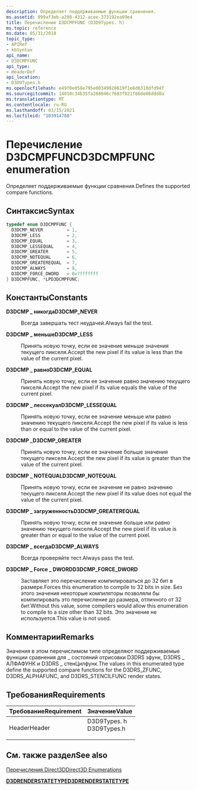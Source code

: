 ```yaml
---
description: Определяет поддерживаемые функции сравнения.
ms.assetid: 999af3eb-a208-4312-acee-373192ea69e4
title: Перечисление D3DCMPFUNC (D3D9Types. h)
ms.topic: reference
ms.date: 05/31/2018
topic_type:
- APIRef
- kbSyntax
api_name:
- D3DCMPFUNC
api_type:
- HeaderDef
api_location:
- D3D9Types.h
ms.openlocfilehash: e49f0e058e795e00349020619f1e6d6310dfd94f
ms.sourcegitcommit: 14010c34b35fa268046c7683f021f86de08ddd0a
ms.translationtype: MT
ms.contentlocale: ru-RU
ms.lasthandoff: 03/15/2021
ms.locfileid: "103914708"
---
```

# <a name="d3dcmpfunc-enumeration"></a><span data-ttu-id="c5a4e-103">Перечисление D3DCMPFUNC</span><span class="sxs-lookup"><span data-stu-id="c5a4e-103">D3DCMPFUNC enumeration</span></span>

<span data-ttu-id="c5a4e-104">Определяет поддерживаемые функции сравнения.</span><span class="sxs-lookup"><span data-stu-id="c5a4e-104">Defines the supported compare functions.</span></span>

## <a name="syntax"></a><span data-ttu-id="c5a4e-105">Синтаксис</span><span class="sxs-lookup"><span data-stu-id="c5a4e-105">Syntax</span></span>


```C++
typedef enum D3DCMPFUNC { 
  D3DCMP_NEVER         = 1,
  D3DCMP_LESS          = 2,
  D3DCMP_EQUAL         = 3,
  D3DCMP_LESSEQUAL     = 4,
  D3DCMP_GREATER       = 5,
  D3DCMP_NOTEQUAL      = 6,
  D3DCMP_GREATEREQUAL  = 7,
  D3DCMP_ALWAYS        = 8,
  D3DCMP_FORCE_DWORD   = 0x7fffffff
} D3DCMPFUNC, *LPD3DCMPFUNC;
```



## <a name="constants"></a><span data-ttu-id="c5a4e-106">Константы</span><span class="sxs-lookup"><span data-stu-id="c5a4e-106">Constants</span></span>

<dl> <dt>

<span data-ttu-id="c5a4e-107"><span id="D3DCMP_NEVER"></span><span id="d3dcmp_never"></span>**D3DCMP \_ никогда**</span><span class="sxs-lookup"><span data-stu-id="c5a4e-107"><span id="D3DCMP_NEVER"></span><span id="d3dcmp_never"></span>**D3DCMP\_NEVER**</span></span>
</dt> <dd>

<span data-ttu-id="c5a4e-108">Всегда завершать тест неудачей.</span><span class="sxs-lookup"><span data-stu-id="c5a4e-108">Always fail the test.</span></span>

</dd> <dt>

<span data-ttu-id="c5a4e-109"><span id="D3DCMP_LESS"></span><span id="d3dcmp_less"></span>**D3DCMP \_ меньше**</span><span class="sxs-lookup"><span data-stu-id="c5a4e-109"><span id="D3DCMP_LESS"></span><span id="d3dcmp_less"></span>**D3DCMP\_LESS**</span></span>
</dt> <dd>

<span data-ttu-id="c5a4e-110">Принять новую точку, если ее значение меньше значения текущего пикселя.</span><span class="sxs-lookup"><span data-stu-id="c5a4e-110">Accept the new pixel if its value is less than the value of the current pixel.</span></span>

</dd> <dt>

<span data-ttu-id="c5a4e-111"><span id="D3DCMP_EQUAL"></span><span id="d3dcmp_equal"></span>**D3DCMP \_ равно**</span><span class="sxs-lookup"><span data-stu-id="c5a4e-111"><span id="D3DCMP_EQUAL"></span><span id="d3dcmp_equal"></span>**D3DCMP\_EQUAL**</span></span>
</dt> <dd>

<span data-ttu-id="c5a4e-112">Принять новую точку, если ее значение равно значению текущего пикселя.</span><span class="sxs-lookup"><span data-stu-id="c5a4e-112">Accept the new pixel if its value equals the value of the current pixel.</span></span>

</dd> <dt>

<span data-ttu-id="c5a4e-113"><span id="D3DCMP_LESSEQUAL"></span><span id="d3dcmp_lessequal"></span>**D3DCMP \_ лессекуал**</span><span class="sxs-lookup"><span data-stu-id="c5a4e-113"><span id="D3DCMP_LESSEQUAL"></span><span id="d3dcmp_lessequal"></span>**D3DCMP\_LESSEQUAL**</span></span>
</dt> <dd>

<span data-ttu-id="c5a4e-114">Принять новую точку, если ее значение меньше или равно значению текущего пикселя.</span><span class="sxs-lookup"><span data-stu-id="c5a4e-114">Accept the new pixel if its value is less than or equal to the value of the current pixel.</span></span>

</dd> <dt>

<span data-ttu-id="c5a4e-115"><span id="D3DCMP_GREATER"></span><span id="d3dcmp_greater"></span>**D3DCMP \_**</span><span class="sxs-lookup"><span data-stu-id="c5a4e-115"><span id="D3DCMP_GREATER"></span><span id="d3dcmp_greater"></span>**D3DCMP\_GREATER**</span></span>
</dt> <dd>

<span data-ttu-id="c5a4e-116">Принять новую точку, если ее значение больше значения текущего пикселя.</span><span class="sxs-lookup"><span data-stu-id="c5a4e-116">Accept the new pixel if its value is greater than the value of the current pixel.</span></span>

</dd> <dt>

<span data-ttu-id="c5a4e-117"><span id="D3DCMP_NOTEQUAL"></span><span id="d3dcmp_notequal"></span>**D3DCMP \_ NOTEQUAL**</span><span class="sxs-lookup"><span data-stu-id="c5a4e-117"><span id="D3DCMP_NOTEQUAL"></span><span id="d3dcmp_notequal"></span>**D3DCMP\_NOTEQUAL**</span></span>
</dt> <dd>

<span data-ttu-id="c5a4e-118">Принять новую точку, если ее значение не равно значению текущего пикселя.</span><span class="sxs-lookup"><span data-stu-id="c5a4e-118">Accept the new pixel if its value does not equal the value of the current pixel.</span></span>

</dd> <dt>

<span data-ttu-id="c5a4e-119"><span id="D3DCMP_GREATEREQUAL"></span><span id="d3dcmp_greaterequal"></span>**D3DCMP \_ загруженность**</span><span class="sxs-lookup"><span data-stu-id="c5a4e-119"><span id="D3DCMP_GREATEREQUAL"></span><span id="d3dcmp_greaterequal"></span>**D3DCMP\_GREATEREQUAL**</span></span>
</dt> <dd>

<span data-ttu-id="c5a4e-120">Принять новую точку, если ее значение больше или равно значению текущего пикселя.</span><span class="sxs-lookup"><span data-stu-id="c5a4e-120">Accept the new pixel if its value is greater than or equal to the value of the current pixel.</span></span>

</dd> <dt>

<span data-ttu-id="c5a4e-121"><span id="D3DCMP_ALWAYS"></span><span id="d3dcmp_always"></span>**D3DCMP \_ всегда**</span><span class="sxs-lookup"><span data-stu-id="c5a4e-121"><span id="D3DCMP_ALWAYS"></span><span id="d3dcmp_always"></span>**D3DCMP\_ALWAYS**</span></span>
</dt> <dd>

<span data-ttu-id="c5a4e-122">Всегда проверяйте тест.</span><span class="sxs-lookup"><span data-stu-id="c5a4e-122">Always pass the test.</span></span>

</dd> <dt>

<span data-ttu-id="c5a4e-123"><span id="D3DCMP_FORCE_DWORD"></span><span id="d3dcmp_force_dword"></span>**D3DCMP \_ Force \_ DWORD**</span><span class="sxs-lookup"><span data-stu-id="c5a4e-123"><span id="D3DCMP_FORCE_DWORD"></span><span id="d3dcmp_force_dword"></span>**D3DCMP\_FORCE\_DWORD**</span></span>
</dt> <dd>

<span data-ttu-id="c5a4e-124">Заставляет это перечисление компилироваться до 32 бит в размере.</span><span class="sxs-lookup"><span data-stu-id="c5a4e-124">Forces this enumeration to compile to 32 bits in size.</span></span> <span data-ttu-id="c5a4e-125">Без этого значения некоторые компиляторы позволяли бы компилировать это перечисление до размера, отличного от 32 бит.</span><span class="sxs-lookup"><span data-stu-id="c5a4e-125">Without this value, some compilers would allow this enumeration to compile to a size other than 32 bits.</span></span> <span data-ttu-id="c5a4e-126">Это значение не используется.</span><span class="sxs-lookup"><span data-stu-id="c5a4e-126">This value is not used.</span></span>

</dd> </dl>

## <a name="remarks"></a><span data-ttu-id="c5a4e-127">Комментарии</span><span class="sxs-lookup"><span data-stu-id="c5a4e-127">Remarks</span></span>

<span data-ttu-id="c5a4e-128">Значения в этом перечислимом типе определяют поддерживаемые функции сравнения для \_ состояний отрисовки D3DRS зфунк, D3DRS \_ АЛФАФУНК и D3DRS \_ стенЦилфунк.</span><span class="sxs-lookup"><span data-stu-id="c5a4e-128">The values in this enumerated type define the supported compare functions for the D3DRS\_ZFUNC, D3DRS\_ALPHAFUNC, and D3DRS\_STENCILFUNC render states.</span></span>

## <a name="requirements"></a><span data-ttu-id="c5a4e-129">Требования</span><span class="sxs-lookup"><span data-stu-id="c5a4e-129">Requirements</span></span>



| <span data-ttu-id="c5a4e-130">Требование</span><span class="sxs-lookup"><span data-stu-id="c5a4e-130">Requirement</span></span> | <span data-ttu-id="c5a4e-131">Значение</span><span class="sxs-lookup"><span data-stu-id="c5a4e-131">Value</span></span> |
|-------------------|----------------------------------------------------------------------------------------|
| <span data-ttu-id="c5a4e-132">Header</span><span class="sxs-lookup"><span data-stu-id="c5a4e-132">Header</span></span><br/> | <dl> <span data-ttu-id="c5a4e-133"><dt>D3D9Types. h</dt></span><span class="sxs-lookup"><span data-stu-id="c5a4e-133"><dt>D3D9Types.h</dt></span></span> </dl> |



## <a name="see-also"></a><span data-ttu-id="c5a4e-134">См. также раздел</span><span class="sxs-lookup"><span data-stu-id="c5a4e-134">See also</span></span>

<dl> <dt>

[<span data-ttu-id="c5a4e-135">Перечисления Direct3D</span><span class="sxs-lookup"><span data-stu-id="c5a4e-135">Direct3D Enumerations</span></span>](dx9-graphics-reference-d3d-enums.md)
</dt> <dt>

[<span data-ttu-id="c5a4e-136">**D3DRENDERSTATETYPE**</span><span class="sxs-lookup"><span data-stu-id="c5a4e-136">**D3DRENDERSTATETYPE**</span></span>](./d3drenderstatetype.md)
</dt> </dl>

 

 

